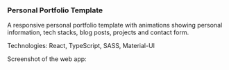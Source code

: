 ### Personal Portfolio Template

A responsive personal portfolio template with animations showing personal information, tech stacks, blog posts, projects and contact form. 

Technologies: React, TypeScript, SASS, Material-UI

Screenshot of the web app:

